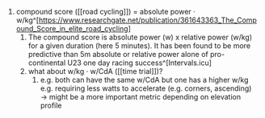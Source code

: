 1. compound score ([[road cycling]]) = absolute power · w/kg^[https://www.researchgate.net/publication/361643363_The_Compound_Score_in_elite_road_cycling]
	1. The compound score is absolute power (w) x relative power (w/kg) for a given duration (here 5 minutes). It has been found to be more predictive than 5m absolute or relative power alone of pro-continental U23 one day racing success^[Intervals.icu]
	2. what about w/kg · w/CdA ([[time trial]])?
		1. e.g. both can have the same w/CdA but one has a higher w/kg e.g. requiring less watts to accelerate (e.g. corners, ascending) → might be a more important metric depending on elevation profile
